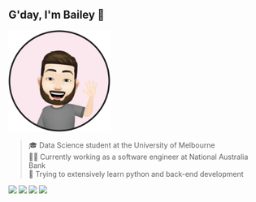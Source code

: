 ## G'day, I'm Bailey 👋

<img src="https://raw.githubusercontent.com/baely/baely/master/image.png" width="200px">

> 🎓 Data Science student at the University of Melbourne <br>
> 👨‍💻 Currently working as a software engineer at National Australia Bank <br>
> 🌱 Trying to extensively learn python and back-end development

<!--START_SECTION:waka-->
<!--END_SECTION:waka-->

[<img height="40px" src="https://img.icons8.com/ios-filled/2x/linkedin.png">](linkedin)
[<img height="40px" src="https://img.icons8.com/ios-filled/2x/github.png">](github)
[<img height="40px" src="https://img.icons8.com/ios-filled/2x/salesforce.png">](salesforce)
[<img height="40px" src="https://img.icons8.com/ios-filled/2x/instagram.png">](instagram)

[linkedin]: "https://linkedin.com/in/baileybutler1"
[github]: "https://github.com/baely"
[salesforce]: "https://trailblazer.me/id/baileybutler"
[instagram]: "https://instagram.com/bae1y"
